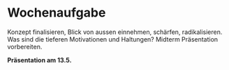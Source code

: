 # Wochenaufgabe
Konzept finalisieren, Blick von aussen einnehmen, schärfen, radikalisieren. Was sind die tieferen Motivationen und Haltungen? 
Midterm Präsentation vorbereiten. 

<b>Präsentation am 13.5.</b>